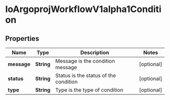 
# IoArgoprojWorkflowV1alpha1Condition

## Properties
Name | Type | Description | Notes
------------ | ------------- | ------------- | -------------
**message** | **String** | Message is the condition message |  [optional]
**status** | **String** | Status is the status of the condition |  [optional]
**type** | **String** | Type is the type of condition |  [optional]



